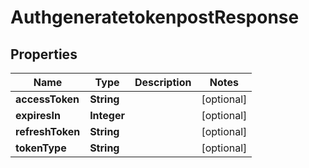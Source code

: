 
# AuthgeneratetokenpostResponse

## Properties
Name | Type | Description | Notes
------------ | ------------- | ------------- | -------------
**accessToken** | **String** |  |  [optional]
**expiresIn** | **Integer** |  |  [optional]
**refreshToken** | **String** |  |  [optional]
**tokenType** | **String** |  |  [optional]



